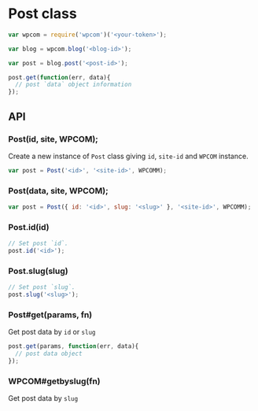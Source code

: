 
# Post class

```js
var wpcom = require('wpcom')('<your-token>');

var blog = wpcom.blog('<blog-id>');

var post = blog.post('<post-id>');

post.get(function(err, data){
  // post `data` object information
});
```

## API

### Post(id, site, WPCOM);

Create a new instance of `Post` class giving `id`, `site-id` and `WPCOM`
instance.

```js
var post = Post('<id>', '<site-id>', WPCOMM);
```

### Post(data, site, WPCOM);

```js
var post = Post({ id: '<id>', slug: '<slug>' }, '<site-id>', WPCOMM);
```

### Post.id(id)

```js
// Set post `id`.
post.id('<id>');
```

### Post.slug(slug)

```js
// Set post `slug`.
post.slug('<slug>');
```

### Post#get(params, fn)

Get post data by `id` or `slug`

```js
post.get(params, function(err, data){
  // post data object
});
```

### WPCOM#getbyslug(fn)

Get post data by `slug`
